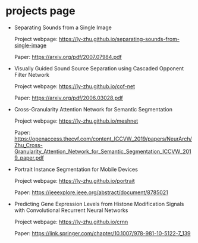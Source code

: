 # projects page

* Separating Sounds from a Single Image

  Project webpage: https://ly-zhu.github.io/separating-sounds-from-single-image

  Paper: https://arxiv.org/pdf/2007.07984.pdf


* Visually Guided Sound Source Separation using Cascaded Opponent Filter Network

  Project webpage: https://ly-zhu.github.io/cof-net
  
  Paper: https://arxiv.org/pdf/2006.03028.pdf
  

* Cross-Granularity Attention Network for Semantic Segmentation

  Project webpage: https://ly-zhu.github.io/meshnet

  Paper: https://openaccess.thecvf.com/content_ICCVW_2019/papers/NeurArch/Zhu_Cross-Granularity_Attention_Network_for_Semantic_Segmentation_ICCVW_2019_paper.pdf


* Portrait Instance Segmentation for Mobile Devices

  Project webpage: https://ly-zhu.github.io/portrait

  Paper: https://ieeexplore.ieee.org/abstract/document/8785021

* Predicting Gene Expression Levels from Histone Modification Signals with Convolutional Recurrent Neural Networks

  Project webpage: https://ly-zhu.github.io/crnn

  Paper: https://link.springer.com/chapter/10.1007/978-981-10-5122-7_139
